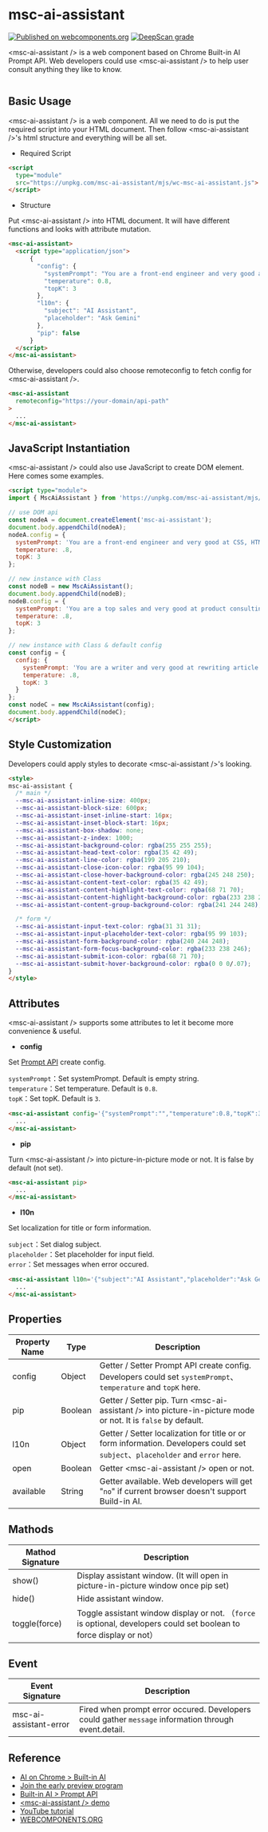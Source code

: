 # msc-ai-assistant

[![Published on webcomponents.org](https://img.shields.io/badge/webcomponents.org-published-blue.svg)](https://www.webcomponents.org/element/msc-ai-assistant) [![DeepScan grade](https://deepscan.io/api/teams/16372/projects/28306/branches/911426/badge/grade.svg)](https://deepscan.io/dashboard#view=project&tid=16372&pid=28306&bid=911426)

&lt;msc-ai-assistant /> is a web component based on Chrome Built-in AI Prompt API. Web developers could use &lt;msc-ai-assistant /> to help user consult anything they like to know.

![<msc-ai-assistant />](https://blog.lalacube.com/mei/img/preview/msc-ai-assistant.png)

## Basic Usage

&lt;msc-ai-assistant /> is a web component. All we need to do is put the required script into your HTML document. Then follow &lt;msc-ai-assistant />'s html structure and everything will be all set.

- Required Script

```html
<script
  type="module"
  src="https://unpkg.com/msc-ai-assistant/mjs/wc-msc-ai-assistant.js">        
</script>
```

- Structure

Put &lt;msc-ai-assistant /> into HTML document. It will have different functions and looks with attribute mutation.

```html
<msc-ai-assistant>
  <script type="application/json">
      {
        "config": {
          "systemPrompt": "You are a front-end engineer and very good at CSS, HTML and JavaScript.",
          "temperature": 0.8,
          "topK": 3
        },
        "l10n": {
          "subject": "AI Assistant",
          "placeholder": "Ask Gemini"
        },
        "pip": false
      }
  </script>
</msc-ai-assistant>
```

Otherwise, developers could also choose remoteconfig to fetch config for &lt;msc-ai-assistant />.

```html
<msc-ai-assistant
  remoteconfig="https://your-domain/api-path"
>
  ...
</msc-ai-assistant>
```

## JavaScript Instantiation

&lt;msc-ai-assistant /> could also use JavaScript to create DOM element. Here comes some examples.

```html
<script type="module">
import { MscAiAssistant } from 'https://unpkg.com/msc-ai-assistant/mjs/wc-msc-ai-assistant.js';

// use DOM api
const nodeA = document.createElement('msc-ai-assistant');
document.body.appendChild(nodeA);
nodeA.config = {
  systemPrompt: 'You are a front-end engineer and very good at CSS, HTML and JavaScript.',
  temperature: .8,
  topK: 3
};

// new instance with Class
const nodeB = new MscAiAssistant();
document.body.appendChild(nodeB);
nodeB.config = {
  systemPrompt: 'You are a top sales and very good at product consulting.',
  temperature: .8,
  topK: 3
};

// new instance with Class & default config
const config = {
  config: {
    systemPrompt: 'You are a writer and very good at rewriting article and make them more vivid.',
    temperature: .8,
    topK: 3
  }
};
const nodeC = new MscAiAssistant(config);
document.body.appendChild(nodeC);
</script>
```

## Style Customization

Developers could apply styles to decorate &lt;msc-ai-assistant />'s looking.

```html
<style>
msc-ai-assistant {
  /* main */
  --msc-ai-assistant-inline-size: 400px;
  --msc-ai-assistant-block-size: 600px;
  --msc-ai-assistant-inset-inline-start: 16px;
  --msc-ai-assistant-inset-block-start: 16px;
  --msc-ai-assistant-box-shadow: none;
  --msc-ai-assistant-z-index: 1000;
  --msc-ai-assistant-background-color: rgba(255 255 255);
  --msc-ai-assistant-head-text-color: rgba(35 42 49);
  --msc-ai-assistant-line-color: rgba(199 205 210);
  --msc-ai-assistant-close-icon-color: rgba(95 99 104);
  --msc-ai-assistant-close-hover-background-color: rgba(245 248 250);
  --msc-ai-assistant-content-text-color: rgba(35 42 49);
  --msc-ai-assistant-content-highlight-text-color: rgba(68 71 70);
  --msc-ai-assistant-content-highlight-background-color: rgba(233 238 246);
  --msc-ai-assistant-content-group-background-color: rgba(241 244 248);

  /* form */
  --msc-ai-assistant-input-text-color: rgba(31 31 31);
  --msc-ai-assistant-input-placeholder-text-color: rgba(95 99 103);
  --msc-ai-assistant-form-background-color: rgba(240 244 248);
  --msc-ai-assistant-form-focus-background-color: rgba(233 238 246);
  --msc-ai-assistant-submit-icon-color: rgba(68 71 70);
  --msc-ai-assistant-submit-hover-background-color: rgba(0 0 0/.07);
}
</style>
```

## Attributes

&lt;msc-ai-assistant /> supports some attributes to let it become more convenience & useful.

- **config**

Set [Prompt API](https://docs.google.com/document/d/1VG8HIyz361zGduWgNG7R_R8Xkv0OOJ8b5C9QKeCjU0c/edit?tab=t.0) create config.

`systemPrompt`：Set systemPrompt. Default is empty string.\
`temperature`：Set temperature. Default is `0.8`.\
`topK`：Set topK. Default is `3`.

```html
<msc-ai-assistant config='{"systemPrompt":"","temperature":0.8,"topK":3}'>
  ...
</msc-ai-assistant>
```

- **pip**

Turn &lt;msc-ai-assistant /> into picture-in-picture mode or not. It is false by default (not set).

```html
<msc-ai-assistant pip>
  ...
</msc-ai-assistant>
```

- **l10n**

Set localization for title or form information.

`subject`：Set dialog subject.\
`placeholder`：Set placeholder for input field.\
`error`：Set messages when error occured.

```html
<msc-ai-assistant l10n='{"subject":"AI Assistant","placeholder":"Ask Gemini.","error":"Something wrong. Try again please."}'>
  ...
</msc-ai-assistant>
```

## Properties

| Property Name | Type | Description |
| ----------- | ----------- | ----------- |
| config | Object | Getter / Setter Prompt API create config. Developers could set `systemPrompt`、`temperature` and `topK` here. |
| pip | Boolean | Getter / Setter pip. Turn &lt;msc-ai-assistant /> into picture-in-picture mode or not. It is `false` by default. |
| l10n | Object | Getter / Setter localization for title or or form information. Developers could set `subject`、`placeholder` and `error` here. |
| open | Boolean | Getter &lt;msc-ai-assistant /> open or not. |
| available | String | Getter available. Web developers will get "`no`" if current browser doesn't support Build-in AI. |

## Mathods

| Mathod Signature | Description |
| ----------- | ----------- |
| show() | Display assistant window. (It will open in picture-in-picture window once pip set) |
| hide() | Hide assistant window. |
| toggle(force) | Toggle assistant window display or not. （`force` is optional, developers could set boolean to force display or not） |

## Event
| Event Signature | Description |
| ----------- | ----------- |
| msc-ai-assistant-error | Fired when prompt error occured. Developers could gather `message` information through event.detail. |

## Reference
- [AI on Chrome > Built-in AI](https://developer.chrome.com/docs/ai/built-in)
- [Join the early preview program](https://docs.google.com/forms/d/e/1FAIpQLSfZXeiwj9KO9jMctffHPym88ln12xNWCrVkMY_u06WfSTulQg/viewform)
- [Built-in AI > Prompt API](https://docs.google.com/document/d/1VG8HIyz361zGduWgNG7R_R8Xkv0OOJ8b5C9QKeCjU0c/edit?tab=t.0)
- [&lt;msc-ai-assistant /> demo](https://blog.lalacube.com/mei/webComponent_msc-ai-assistant.html)
- [YouTube tutorial](https://youtu.be/Pn6tm3YSZ1U)
- [WEBCOMPONENTS.ORG](https://www.webcomponents.org/element/msc-ai-assistant)
